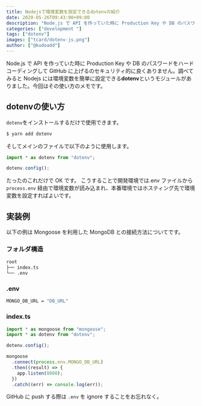 ```yaml
---
title: Nodejsで環境変数を設定できるdotenvの紹介
date: 2020-05-26T09:43:00+09:00
description: "Node.js で API を作っていた時に Production Key や DB のパスワードをハードコーディングして GitHub に上げてしまうのは気が引けた。調べてみると Nodejs には環境変数を簡単に設定できるdotenvというモジュールがあったので使い方のメモです。"
categories: ["development "]
tags: ["dotenv"]
images: ["tcard/dotenv-js.png"]
author: ["@kudoadd"]
---
```


Node.js で API を作っていた時に Production Key や DB のパスワードをハードコーディングして GitHub に上げるのセキュリティ的に良くありません。調べてみると Nodejs には環境変数を簡単に設定できる**dotenv**というモジュールがありました。今回はその使い方のメモです。

## dotenvの使い方

`dotenv`をインストールするだけで使用できます。

```bash
$ yarn add dotenv
```

そしてメインのファイルで以下のように使用します。

```typescript
import * as dotenv from "dotenv";

dotenv.config();
```

たったのこれだけで OK です。
こうすることで開発環境では.env ファイルから `process.env` 経由で環境変数が読み込まれ、本番環境ではホスティング先で環境変数を設定すればよいです。

## 実装例

以下の例は Mongoose を利用した MongoDB との接続方法についてです。

### フォルダ構造

```reStructuredText
root
├── index.ts
└── .env
```

### .env

```bash
MONGO_DB_URL = "DB_URL"
```

### index.ts

```typescript
import * as mongoose from "mongoose";
import * as dotenv from "dotenv";

dotenv.config();

mongoose
  .connect(process.env.MONGO_DB_URL)
  .then((result) => {
    app.listen(8080);
  })
  .catch((err) => console.log(err));
```

GitHub に push する際は `.env` を ignore することをお忘れなく。
